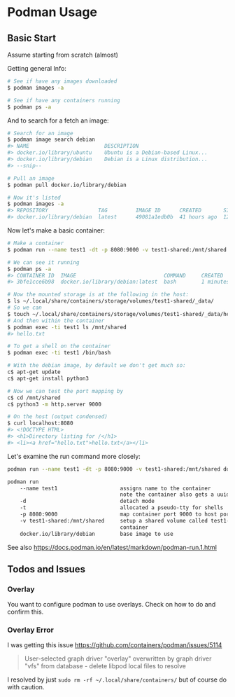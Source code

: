 # Podman Usage

## Basic Start

Assume starting from scratch (almost)

Getting general Info:

```sh
# See if have any images downloaded
$ podman images -a

# See if have any containers running
$ podman ps -a
```

And to search for a fetch an image:

```sh
# Search for an image
$ podman image search debian
#> NAME                        DESCRIPTION
#> docker.io/library/ubuntu    Ubuntu is a Debian-based Linux...
#> docker.io/library/debian    Debian is a Linux distribution...
#> --snip--

# Pull an image
$ podman pull docker.io/library/debian

# Now it's listed
$ podman images -a
#> REPOSITORY                TAG         IMAGE ID      CREATED       SIZE
#> docker.io/library/debian  latest      49081a1edb0b  41 hours ago  121 MB
```

Now let's make a basic container:

```sh
# Make a container
$ podman run --name test1 -dt -p 8080:9000 -v test1-shared:/mnt/shared docker.io/library/debian

# We can see it running
$ podman ps -a
#> CONTAINER ID  IMAGE                            COMMAND     CREATED         STATUS             PORTS                   NAMES
#> 3bfe1cce6b98  docker.io/library/debian:latest  bash        1 minutes ago   Up 1 minutes ago   0.0.0.0:8080->9000/tcp  test1

# Now the mounted storage is at the following in the host:
$ ls ~/.local/share/containers/storage/volumes/test1-shared/_data/
# So we can
$ touch ~/.local/share/containers/storage/volumes/test1-shared/_data/hello.txt
# And then within the container
$ podman exec -ti test1 ls /mnt/shared
#> hello.txt

# To get a shell on the container
$ podman exec -ti test1 /bin/bash

# With the debian image, by default we don't get much so:
c$ apt-get update
c$ apt-get install python3

# Now we can test the port mapping by
c$ cd /mnt/shared
c$ python3 -m http.server 9000

# On the host (output condensed)
$ curl localhost:8080
#> <!DOCTYPE HTML>
#> <h1>Directory listing for /</h1>
#> <li><a href="hello.txt">hello.txt</a></li>
```

Let's examine the run command more closely:

```sh
podman run --name test1 -dt -p 8080:9000 -v test1-shared:/mnt/shared docker.io/library/debian

podman run
    --name test1                    assigns name to the container
                                    note the container also gets a uuid
    -d                              detach mode
    -t                              allocated a pseudo-tty for shells
    -p 8080:9000                    map container port 9000 to host port 8080
    -v test1-shared:/mnt/shared     setup a shared volume called test1-shared to /mnt/shared in
                                    container
    docker.io/library/debian        base image to use
```

See also <https://docs.podman.io/en/latest/markdown/podman-run.1.html>


## Todos and Issues

### Overlay

You want to configure podman to use overlays. Check on how to do and confirm this.

### Overlay Error

I was getting this issue <https://github.com/containers/podman/issues/5114>

> User-selected graph driver "overlay" overwritten by graph driver "vfs" from database - delete libpod local files to resolve

I resolved by just `sudo rm -rf ~/.local/share/containers/` but of course do with caution.

